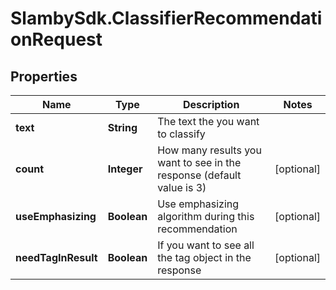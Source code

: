 # SlambySdk.ClassifierRecommendationRequest

## Properties
Name | Type | Description | Notes
------------ | ------------- | ------------- | -------------
**text** | **String** | The text the you want to classify | 
**count** | **Integer** | How many results you want to see in the response (default value is 3) | [optional] 
**useEmphasizing** | **Boolean** | Use emphasizing algorithm during this recommendation | [optional] 
**needTagInResult** | **Boolean** | If you want to see all the tag object in the response | [optional] 



